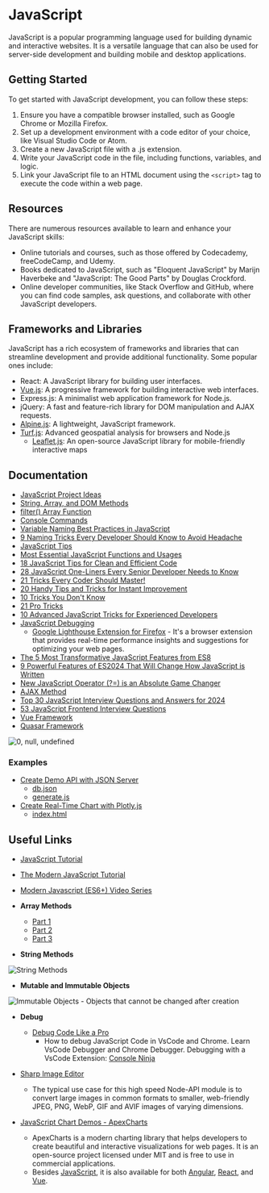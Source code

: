 # JavaScript

JavaScript is a popular programming language used for building dynamic and interactive websites. It is a versatile language that can also be used for server-side development and building mobile and desktop applications.

## Getting Started

To get started with JavaScript development, you can follow these steps:

1. Ensure you have a compatible browser installed, such as Google Chrome or Mozilla Firefox.
2. Set up a development environment with a code editor of your choice, like Visual Studio Code or Atom.
3. Create a new JavaScript file with a .js extension.
4. Write your JavaScript code in the file, including functions, variables, and logic.
5. Link your JavaScript file to an HTML document using the `<script>` tag to execute the code within a web page.

## Resources

There are numerous resources available to learn and enhance your JavaScript skills:

- Online tutorials and courses, such as those offered by Codecademy, freeCodeCamp, and Udemy.
- Books dedicated to JavaScript, such as "Eloquent JavaScript" by Marijn Haverbeke and "JavaScript: The Good Parts" by Douglas Crockford.
- Online developer communities, like Stack Overflow and GitHub, where you can find code samples, ask questions, and collaborate with other JavaScript developers.

## Frameworks and Libraries

JavaScript has a rich ecosystem of frameworks and libraries that can streamline development and provide additional functionality. Some popular ones include:

- React: A JavaScript library for building user interfaces.
- [Vue.js](./vue): A progressive framework for building interactive web interfaces.
- Express.js: A minimalist web application framework for Node.js.
- jQuery: A fast and feature-rich library for DOM manipulation and AJAX requests.
- [Alpine.js](https://alpinejs.dev/): A lightweight, JavaScript framework.
- [Turf.js](https://turfjs.org/): Advanced geospatial analysis for browsers and Node.js
  - [Leaflet.js](https://leafletjs.com/): An open-source JavaScript library for mobile-friendly interactive maps

## Documentation

- [JavaScript Project Ideas](./project.ideas.md)
- [String, Array, and DOM Methods](./string.array.dom.methods.md)
- [filter() Array Function](./filter.array.function.md)
- [Console Commands](./console.commands.md)
- [Variable Naming Best Practices in JavaScript](./variable.naming.md)
- [9 Naming Tricks Every Developer Should Know to Avoid Headache](./9.naming.tricks.md)
- [JavaScript Tips](./js.tips.md)
- [Most Essential JavaScript Functions and Usages](./most.essential.js.functions.md)
- [18 JavaScript Tips for Clean and Efficient Code](./18.tips.for.clean.code.md)
- [28 JavaScript One-Liners Every Senior Developer Needs to Know](./28.js.one.liners.md)
- [21 Tricks Every Coder Should Master!](./21.tricks.md)
- [20 Handy Tips and Tricks for Instant Improvement](./20.handy.tips.md)
- [10 Tricks You Don't Know](./10.tricks.md)
- [21 Pro Tricks](./21.pro.tricks.md)
- [10 Advanced JavaScript Tricks for Experienced Developers](./10.advanced.tricks.md)
- [JavaScript Debugging](./js.debugging.md)
  - [Google Lighthouse Extension for Firefox](https://addons.mozilla.org/en-US/firefox/addon/google-lighthouse/?utm_source=addons.mozilla.org&utm_medium=referral&utm_content=search) - It's a browser extension that provides real-time performance insights and suggestions for optimizing your web pages.
- [The 5 Most Transformative JavaScript Features from ES8](./5.js.features.es8.md)
- [9 Powerful Features of ES2024 That Will Change How JavaScript is Written](./9.features.of.es2024.md)
- [New JavaScript Operator (?=) is an Absolute Game Changer](./no.more.try-catch.md)
- [AJAX Method](./ajax.md)
- [Top 30 JavaScript Interview Questions and Answers for 2024](./30.js.interview.ques.md)
- [53 JavaScript Frontend Interview Questions](./53.js.interview.ques.md)
- [Vue Framework](./vue/README.md)
- [Quasar Framework](./quasar/README.md)

![0, null, undefined](https://pbs.twimg.com/media/GTYpSkCXkAAlmuc?format=jpg&name=large)

### Examples

- [Create Demo API with JSON Server](./examples/demo-server/README.md)
  - [db.json](./examples/demo-server/db.json)
  - [generate.js](./examples/demo-server/generate.js)
- [Create Real-Time Chart with Plotly.js](./examples/real-time-chart/README.md)
  - [index.html](./examples/real-time-chart/index.html)

## Useful Links

- [JavaScript Tutorial](https://www.koderhq.com/tutorial/javascript/)
- [The Modern JavaScript Tutorial](https://tr.javascript.info/)
- [Modern Javascript (ES6+) Video Series](https://www.youtube.com/watch?v=4ynLm0TaK1w&list=PLFAU47Id44XElZTM3G8S8YydhPbfAJ-N0)
- **Array Methods**

  - [Part 1](https://pbs.twimg.com/media/F1JMuvIWwAA6bIj?format=jpg&name=900x900)
  - [Part 2](https://pbs.twimg.com/media/F1JMvocWcAIDozh?format=jpg&name=small)
  - [Part 3](https://pbs.twimg.com/media/F1JMwXcXsAAoowX?format=jpg&name=small)

- **String Methods**

![String Methods](https://pbs.twimg.com/media/F92zI0pXcAAV3IV?format=jpg&name=large)

- **Mutable and Immutable Objects**

![Immutable Objects](https://en.wikipedia.org/wiki/Immutable_object) - Objects that cannot be changed after creation

- **Debug**

  - [Debug Code Like a Pro](https://www.youtube.com/watch?v=uUDRh7D5Z0c)
    - How to debug JavaScript Code in VsCode and Chrome. Learn VsCode Debugger and Chrome Debugger. Debugging with a VsCode Extension: [Console Ninja](https://console-ninja.com/)

- [Sharp Image Editor](https://github.com/lovell/sharp)

  - The typical use case for this high speed Node-API module is to convert large images in common formats to smaller, web-friendly JPEG, PNG, WebP, GIF and AVIF images of varying dimensions.

- [JavaScript Chart Demos - ApexCharts](https://apexcharts.com/javascript-chart-demos/)
  - ApexCharts is a modern charting library that helps developers to create beautiful and interactive visualizations for web pages. It is an open-source project licensed under MIT and is free to use in commercial applications.
  - Besides [JavaScript](https://apexcharts.com/javascript-chart-demos/), it is also available for both [Angular](https://apexcharts.com/angular-chart-demos/), [React](https://apexcharts.com/react-chart-demos/), and [Vue](https://apexcharts.com/vue-chart-demos/).
